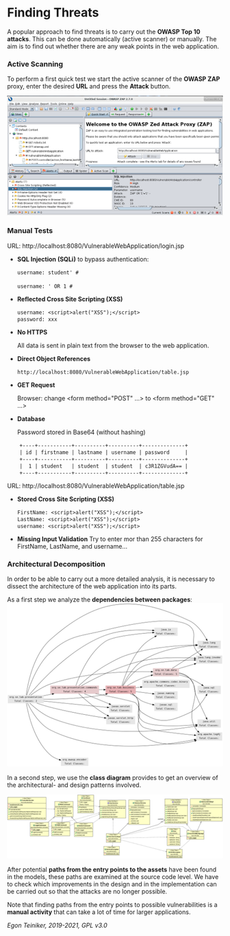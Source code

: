 # Finding Threats

A popular approach to find threats is to carry out the **OWASP Top 10 attacks**. 
This can be done automatically (active scanner) or manually. 
The aim is to find out whether there are any weak points in the web application.

### Active Scanning

To perform a first quick test we start the active scanner of the **OWASP ZAP** proxy, enter the 
desired **URL** and press the **Attack** button.

![ZAP Proxy](figures/ZAP-Analysis.png)

### Manual Tests

URL: http://localhost:8080/VulnerableWebApplication/login.jsp

* **SQL Injection (SQLi)** to bypass authentication: 
    ```
    username: student' #

    username: ' OR 1 #
    ```

* **Reflected Cross Site Scripting (XSS)**
    ```
    username: <script>alert("XSS");</script>
    password: xxx
    ```

* **No HTTPS** 

    All data is sent in plain text from the browser to the web application.


* **Direct Object References**
    ```
    http://localhost:8080/VulnerableWebApplication/table.jsp
    ```
    

* **GET Request**

    Browser: change <form method="POST" ...> to <form method="GET" ...>


* **Database** 

    Password stored in Base64 (without hashing)
```
    +----+-----------+----------+----------+--------------+
    | id | firstname | lastname | username | password     |
    +----+-----------+----------+----------+--------------+
    |  1 | student   | student  | student  | c3R1ZGVudA== |
    +----+-----------+----------+----------+--------------+
```
    


URL: http://localhost:8080/VulnerableWebApplication/table.jsp

* **Stored Cross Site Scripting (XSS)**
    ```
    FirstName: <script>alert("XSS");</script>
    LastName: <script>alert("XSS");</script>
    username: <script>alert("XSS");</script>
    ```

* **Missing Input Validation**
    Try to enter mor than 255 characters for FirstName, LastName, and username...
 

### Architectural Decomposition

In order to be able to carry out a more detailed analysis, it is 
necessary to dissect the architecture of the web application into its 
parts. 

As a first step we analyze the **dependencies between packages**:
![Dependency Graph](figures/jdepend-report.png)

In a second step, we use the **class diagram** provides to get an overview of 
the architectural- and design patterns involved.

![ZAP Proxy](figures/ClassDiagram.png)

After potential **paths from the entry points to the assets** have been found in the models, 
these paths are examined at the source code level.
We have to check which improvements in the design and in the implementation can be carried 
out so that the attacks are no longer possible.

Note that finding paths from the entry points to possible vulnerabilities is 
a **manual activity** that can take a lot of time for larger applications.

*Egon Teiniker, 2019-2021, GPL v3.0*